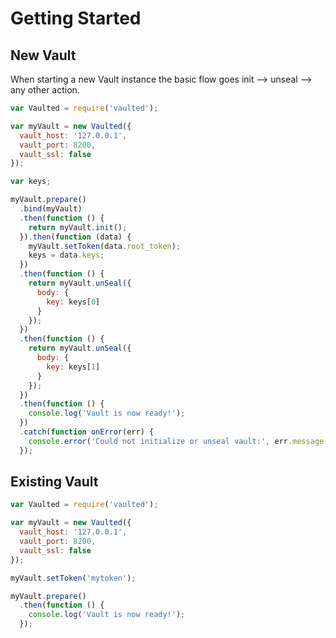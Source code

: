 # Getting Started

## New Vault

When starting a new Vault instance the basic flow goes init --> unseal --> any other action.

```javascript
var Vaulted = require('vaulted');

var myVault = new Vaulted({
  vault_host: '127.0.0.1',
  vault_port: 8200,
  vault_ssl: false
});

var keys;

myVault.prepare()
  .bind(myVault)
  .then(function () {
    return myVault.init();
  }).then(function (data) {
    myVault.setToken(data.root_token);
    keys = data.keys;
  })
  .then(function () {
    return myVault.unSeal({
      body: {
        key: keys[0]
      }
    });
  })
  .then(function () {
    return myVault.unSeal({
      body: {
        key: keys[1]
      }
    });
  })
  .then(function () {
    console.log('Vault is now ready!');
  })
  .catch(function onError(err) {
    console.error('Could not initialize or unseal vault:', err.message, err.error);
  });
```


## Existing Vault

```javascript
var Vaulted = require('vaulted');

var myVault = new Vaulted({
  vault_host: '127.0.0.1',
  vault_port: 8200,
  vault_ssl: false
});

myVault.setToken('mytoken');

myVault.prepare()
  .then(function () {
    console.log('Vault is now ready!');
  });
```
